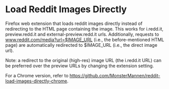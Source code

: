 # Load Reddit Images Directly
Firefox web extension that loads reddit images directly instead of redirecting to the HTML page containing the image. This works for i.redd.it, preview.redd.it and external-preview.redd.it urls. Additionally, requests to www.reddit.com/media?url=$IMAGE_URL (i.e., the before-mentioned HTML page) are automatically redirected to $IMAGE_URL (i.e., the direct image url).

Note: a redirect to the original (high-res) image URL (the i.redd.it URL) can be preferred over the preview URLs by changing the extension setting.

For a Chrome version, refer to https://github.com/MonsterMannen/reddit-load-images-directly-chrome.
